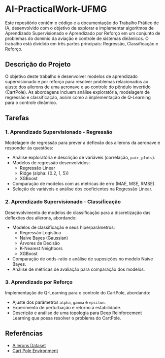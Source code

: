# AI-PracticalWork-UFMG

Este repositório contém o código e a documentação do Trabalho Prático de IA, desenvolvido com o objetivo de explorar e implementar algoritmos de Aprendizado Supervisionado e Aprendizado por Reforço em um conjunto de problemas do domínio da aviação e controle de sistemas dinâmicos. O trabalho está dividido em três partes principais: Regressão, Classificação e Reforço.

## Descrição do Projeto

O objetivo deste trabalho é desenvolver modelos de aprendizado supervisionado e por reforço para resolver problemas relacionados ao ajuste dos ailerons de uma aeronave e ao controle do pêndulo invertido (CartPole). As abordagens incluem análise exploratória, modelagem de regressão e classificação, assim como a implementação de Q-Learning para o controle dinâmico.

## Tarefas

### 1. Aprendizado Supervisionado - Regressão

Modelagem de regressão para prever a deflexão dos ailerons da aeronave e responder às questões:

- Análise exploratória e descrição de variáveis (correlação, `pair_plots`).
- Modelos de regressão desenvolvidos:
  - Regressão Linear
  - Ridge (alpha: {0.2, 1, 5})
  - XGBoost
- Comparação de modelos com as métricas de erro (MAE, MSE, RMSE).
- Seleção de variáveis e análise dos coeficientes na Regressão Linear.

### 2. Aprendizado Supervisionado - Classificação

Desenvolvimento de modelos de classificação para a discretização das deflexões dos ailerons, abordando:

- Modelos de classificação e seus hiperparâmetros:
  - Regressão Logística
  - Naive Bayes (Gaussian)
  - Árvores de Decisão 
  - K-Nearest Neighbors 
  - XGBoost
- Comparação de odds-ratio e análise de suposições no modelo Naive Bayes.
- Análise de métricas de avaliação para comparação dos modelos.

### 3. Aprendizado por Reforço

Implementação de Q-Learning para o controle do CartPole, abordando:

- Ajuste dos parâmetros `alpha`, `gamma` e `epsilon`.
- Experimento de perturbação e retorno à estabilidade.
- Descrição e análise de uma topologia para Deep Reinforcement Learning que possa resolver o problema do CartPole.

## Referências

- [Ailerons Dataset](https://sci2s.ugr.es/keel/category.php?cat=reg&order=insR#sub2)
- [Cart Pole Environment](https://www.gymlibrary.dev/environments/classic_control/cart_pole/)
